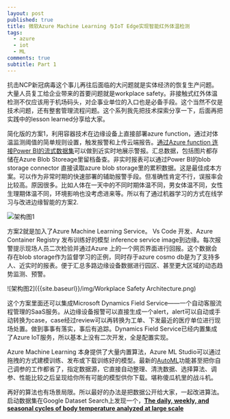 ```yaml
---
layout: post
published: true
title: 微软Azure Machine Learning 与IoT Edge实现智能红外体温检测
tags:
  - azure
  - iot
  - ML
comments: true
subtitle: Part 1
---
```

抗击NCP新冠病毒这个事儿再往后面临的大问题就是实体经济的恢复生产问题。大量人员复工给企业带来的首要问题就是workplace safety。非接触式红外体温检测不仅应该用于机场码头，对企事业单位的入口也是必备手段。这个当然不仅是技术问题，还有整套管理流程问题。这个系列我先把技术探索分享一下，后面再把实践中的lesson learned分享给大家。

简化版的方案1，利用容器技术在边缘设备上直接部署azure function，通过对体温监测阈值的简单规则设置，触发报警和上传云端报告。[通过Azure function 连接Power BI的流式数据集](https://docs.microsoft.com/en-us/samples/azure-samples/functions-js-iot-hub-processing/processing-data-from-iot-hub-with-azure-functions/)可以做到近实时地展示警报。汇总数据，包括图片都存储在Azure Blob Storeage里留档备查。非实时报表可以通过Power BI的blob storage connector 直接读取azure blob storage里的累积数据。这是最佳成本方案。可以作为非常时期的快速部署的辅助报警手段。但准确性肯定不行，误报率会比较高。原因很多。比如人体在一天中的不同时期体温不同，男女体温不同，女性生理期体温不同，环境影响也没考虑进来等。所以有了通过机器学习的方式在线学习与改进边缘智能的方案2.

![架构图1]({{site.baseurl}}/img/figure1.png)


方案2就是加入了Azure Machine Learning Service。 Vs Code 开发、Azure Container Registry 发布训练好的模型 inference service image到边缘。每次报警提示现场人员二次检验并通过Azure 上的一个网页界面进行回报。这个数据会存在blob storage作为监督学习的正例，同时存于azure cosmo db是为了支持多人、近实时的报表。便于汇总多路边缘设备数据进行园区、甚至更大区域的动态趋势监测、预警。

![架构图2]({{site.baseurl}}/img/Workplace Safety Architecture.png)



这个方案里面还可以集成Microsoft Dynamics Field Service——一个自动客服流程管理的SaaS服务。从边缘设备报警可以直接生成一个alert，alert可以自动或手动转换为case，case经过review可以再转换为工单、下发最近的医疗单位进行现场处置。做到事事有落实，事后有追踪。Dynamics Field Service已经内置集成了Azure IoT服务，所以基本上没有二次开发，全是配置实现。

Azure Machine Learning 本身提供了大量内置算法，Azure ML Studio可以通过拖拽的方式建模训练、发布或下载训练好的模型。最新的[AutoML](https://docs.microsoft.com/en-us/azure/machine-learning/concept-automated-ml)功能甚至把你自己调参的工作都省了，指定数据源，它直接自动整理、清洗数据、选择算法、调参、性能比较之后呈现给你所有可能的模型供你下载。堪称傻瓜机里的战斗机。

再好的算法也有场景局限。所以最好的办法是把数据公开给大家，一起改进算法。启动数据集在Google Dataset Search上发现一个，**[The daily, weekly, and seasonal cycles of body temperature analyzed at large scale ](https://tandf.figshare.com/articles/The_daily_weekly_and_seasonal_cycles_of_body_temperature_analyzed_at_large_scale/9872681/1)**
